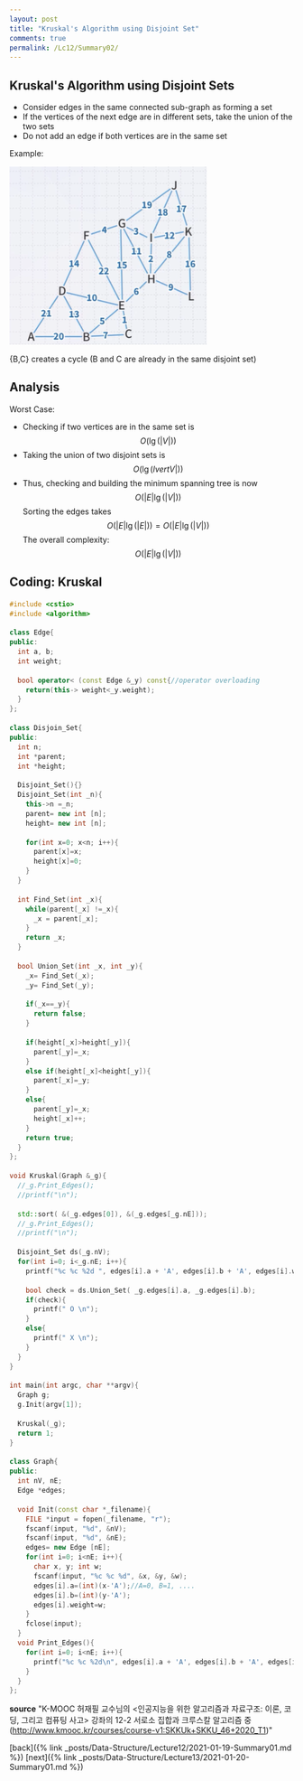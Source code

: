 ```yaml
---
layout: post
title: "Kruskal's Algorithm using Disjoint Set"
comments: true
permalink: /Lc12/Summary02/
---
```

## Kruskal's Algorithm using Disjoint Sets
- Consider edges in the same connected sub-graph as forming a set
- If the vertices of the next edge are in different sets, take the union of the two sets
- Do not add an edge if both vertices are in the same set

Example:

![krus](/assets/krus.png)

{B,C} creates a cycle (B and C are already in the same disjoint set)

## Analysis
Worst Case:
- Checking if two vertices are in the same set is $$O(\lg(\lvert V\rvert))$$
- Taking the union of two disjoint sets is $$O(\lg(lvert V\rvert))$$
- Thus, checking and building the minimum spanning tree is now $$O(\lvert E\rvert \lg(\lvert V\rvert))$$
Sorting the edges takes $$O(\lvert E\rvert \lg(\lvert E\rvert))= O(\lvert E\rvert \lg(\lvert V\rvert))$$
The overall complexity: $$O(\lvert E\rvert \lg(\lvert V\rvert))$$

## Coding: Kruskal

```cpp
#include <cstio>
#include <algorithm>

class Edge{
public:
  int a, b;
  int weight;

  bool operator< (const Edge &_y) const{//operator overloading
    return(this-> weight<_y.weight);
  }
};

class Disjoin_Set{
public:
  int n;
  int *parent;
  int *height;

  Disjoint_Set(){}
  Disjoint_Set(int _n){
    this->n =_n;
    parent= new int [n];
    height= new int [n];

    for(int x=0; x<n; i++){
      parent[x]=x;
      height[x]=0;
    }  
  }

  int Find_Set(int _x){
    while(parent[_x] !=_x){
      _x = parent[_x];
    }
    return _x;
  }

  bool Union_Set(int _x, int _y){
    _x= Find_Set(_x);
    _y= Find_Set(_y);

    if(_x==_y){
      return false;
    }

    if(height[_x]>height[_y]){
      parent[_y]=_x;
    }
    else if(height[_x]<height[_y]){
      parent[_x]=_y;
    }
    else{
      parent[_y]=_x;
      height[_x]++;
    }
    return true;
  }
};

void Kruskal(Graph &_g){
  //_g.Print_Edges();
  //printf("\n");

  std::sort( &(_g.edges[0]), &(_g.edges[_g.nE]));
  //_g.Print_Edges();
  //printf("\n");

  Disjoint_Set ds(_g.nV);
  for(int i=0; i<_g.nE; i++){
    printf("%c %c %2d ", edges[i].a + 'A', edges[i].b + 'A', edges[i].weight);

    bool check = ds.Union_Set( _g.edges[i].a, _g.edges[i].b);
    if(check){
      printf(" O \n");
    }
    else{
      printf(" X \n");
    }
  }
}

int main(int argc, char **argv){
  Graph g;
  g.Init(argv[1]);

  Kruskal(_g);
  return 1;
}

class Graph{
public:
  int nV, nE;
  Edge *edges;

  void Init(const char *_filename){
    FILE *input = fopen(_filename, "r");
    fscanf(input, "%d", &nV);
    fscanf(input, "%d", &nE);
    edges= new Edge [nE];
    for(int i=0; i<nE; i++){
      char x, y; int w;
      fscanf(input, "%c %c %d", &x, &y, &w);
      edges[i].a=(int)(x-'A');//A=0, B=1, ....
      edges[i].b=(int)(y-'A');
      edges[i].weight=w;
    }
    fclose(input);
  }
  void Print_Edges(){
    for(int i=0; i<nE; i++){
      printf("%c %c %2d\n", edges[i].a + 'A', edges[i].b + 'A', edges[i].weight);
    }
  }
};
```



**source**
"K-MOOC 허재필 교수님의 <인공지능을 위한 알고리즘과 자료구조: 이론, 코딩, 그리고 컴퓨팅 사고> 강좌의 12-2 서로소 집합과 크루스칼 알고리즘 중(http://www.kmooc.kr/courses/course-v1:SKKUk+SKKU_46+2020_T1)"

[back]({% link _posts/Data-Structure/Lecture12/2021-01-19-Summary01.md %})
[next]({% link _posts/Data-Structure/Lecture13/2021-01-20-Summary01.md %})
